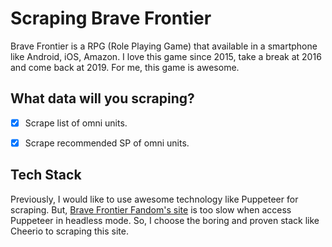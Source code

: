 # Scraping Brave Frontier

Brave Frontier is a RPG (Role Playing Game) that available in a smartphone like Android, iOS, Amazon. I love this game since 2015, take a break at 2016 and come back at 2019. For me, this game is awesome.

## What data will you scraping?

- [x] Scrape list of omni units.
- [x] Scrape recommended SP of omni units.


## Tech Stack

Previously, I would like to use awesome technology like Puppeteer for scraping. But, [Brave Frontier Fandom's site](https://bravefrontierglobal.fandom.com/wiki/Brave_Frontier_Wiki) is too slow when access Puppeteer in headless mode. So, I choose the boring and proven stack like Cheerio to scraping this site.